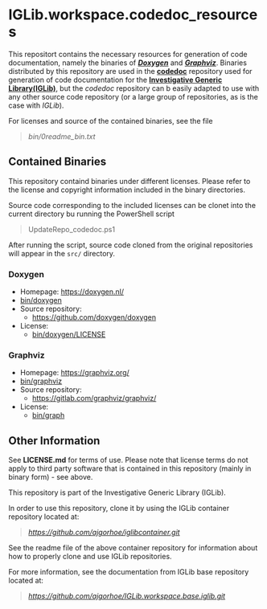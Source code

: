 # IGLib.workspace.codedoc_resources

This repositort contains the necessary resources for generation of code documentation, namely the binaries of ***[Doxygen](https://gitlab.com/graphviz/graphviz)*** and ***[Graphviz](https://gitlab.com/graphviz/graphviz)***. Binaries distributed by this repository are used in the **[codedoc](https://github.com/ajgorhoe/IGLib.workspace.doc.codedoc)** repository used for generation of code documentation for the **[Investigative Generic Library(IGLib)](https://github.com/ajgorhoe/IGLib.modules.IGLibCore)**, but the *codedoc* repository can b easily adapted to use with any other source code repository (or a large group of repositories, as is the case with *IGLib*).

For licenses and source of the contained binaries, see the file

> *bin/0readme_bin.txt*

## Contained Binaries

This repository containd binaries under different licenses. Please refer to the license and copyright information included in the binary directories.

Source code corresponding to the included licenses can be clonet into the current directory bu running the PowerShell script

> UpdateRepo_codedoc.ps1

After running the script, source code cloned from the original repositories will appear in the `src/` directory.

### Doxygen

* Homepage: https://doxygen.nl/
* [bin/doxygen](./bin/doxygen/)
* Source repository:
  * https://github.com/doxygen/doxygen
* License:
  * [bin/doxygen/LICENSE](./bin/doxygen/LICENSE)

### Graphviz

* Homepage: https://graphviz.org/
* [bin/graphviz](./bin/graphviz/)
* Source repository:
  * https://gitlab.com/graphviz/graphviz/
* License:
  * [bin/graph](./bin/graphviz/LICENSE)

## Other Information



See **LICENSE.md** for terms of use. Please note that license terms do not apply to third party software that is contained in this repository (mainly in binary form) - see above.

This repository is part of the Investigative Generic Library (IGLib).

In order to use this repository, clone it by using the IGLib container repository located at:

> *https://github.com/ajgorhoe/iglibcontainer.git*

See the readme file of the above container repository for information about how to properly clone and use IGLib repositories.

For more information, see the documentation from IGLib base repository located at:

> *https://github.com/ajgorhoe/IGLib.workspace.base.iglib.git*


